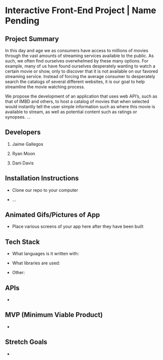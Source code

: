 # Interactive Front-End Project | Name Pending


## Project Summary

In this day and age we as consumers have access to millions of movies through the vast amounts of streaming services available to the public. As such, we often find ourselves overwhelmed by these many options. For example, many of us have found ourselves desperately wanting to watch a certain movie or show, only to discover that it is not available on our favored streaming service. Instead of forcing the average consumer to desperately search the catalogs of several different websites, it is our goal to help streamline the movie watching process. 

We propose the development of an application that uses web API’s, such as that of IMBD and others, to host a catalog of movies that when selected would instantly tell the user simple information such as where this movie is available to stream, as well as potential content such as ratings or synopses.
...

## Developers

1. Jaime Gallegos 

2. Ryan Moon

3. Dani Davis

## Installation Instructions

- Clone our repo to your computer

- ...


## Animated Gifs/Pictures of App

- Place various screens of your app here after they have been built

## Tech Stack

- What languages is it written with: 

- What libraries are used: 

- Other: 


## APIs

-

## MVP (Minimum Viable Product)

-


## Stretch Goals

-
